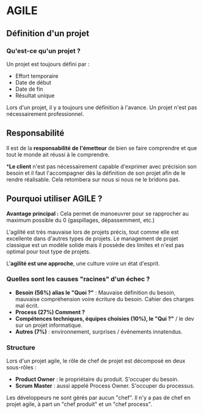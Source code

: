 # AGILE

## Définition d'un projet

### Qu'est-ce qu'un projet ?
Un projet est toujours défini par :
- Effort temporaire
- Date de début
- Date de fin
- Résultat unique

Lors d'un projet, il y a toujours une définition à l'avance. Un projet n'est pas nécessairement professionnel.

## Responsabilité
Il est de la **responsabilité de l'émetteur** de bien se faire comprendre et que tout le monde ait réussi à le comprendre. 

***Le client** n'est pas nécessairement capable d'exprimer avec précision son besoin et il faut l'accompagner dès la définition de son projet afin de le rendre réalisable. Cela retombera sur nous si nous ne le bridons pas.

## Pourquoi utiliser AGILE ?

**Avantage principal :** Cela permet de manoeuvrer pour se rapprocher au maximum possible du 0 (gaspillages, dépassemment, etc.)

L'agilité est très mauvaise lors de projets précis, tout comme elle est excellente dans d'autres types de projets. Le management de projet classique est un modèle solide mais il possède des limites et n'est pas optimal pour tout type de projets.

L'**agilité est une approche**, une culture voire un état d'esprit.

### Quelles sont les causes "racines" d'un échec ?
- **Besoin (56%) alias le "Quoi ?"** : Mauvaise définition du besoin, mauvaise compréhension voire écriture du besoin. Cahier des charges mal écrit.
- **Process (27%) Comment ?**
- **Compétences techniques, équipes choisies (10%), le "Qui ?"** / le dev sur un projet informatique.
- **Autres (7%)** : environnement, surprises / événements innatendus.

### Structure 
Lors d'un projet agile, le rôle de chef de projet est décomposé en deux sous-rôles :
- **Product Owner** : le propriétaire du produit. S'occuper du besoin.
- **Scrum Master** : aussi appelé Process Owner. S'occuper du processus.

Les développeurs ne sont gérés par aucun "chef". Il n'y a pas de chef en projet agile, à part un "chef produit" et un "chef process".